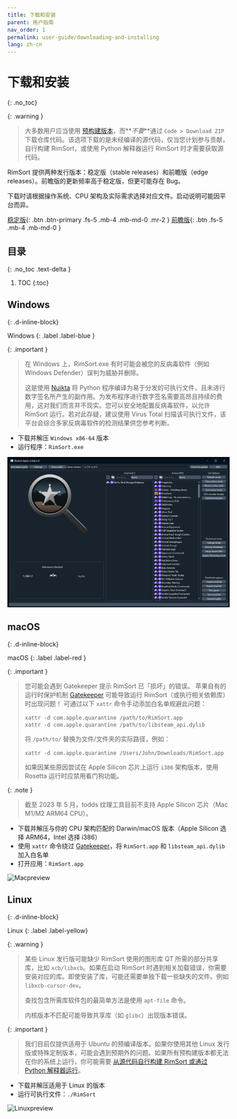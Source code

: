 ```yaml
---
title: 下载和安装
parent: 用户指南
nav_order: 1
permalink: user-guide/downloading-and-installing
lang: zh-cn
---
```


# 下载和安装
{: .no_toc}

{: .warning }

> 大多数用户应当使用 [预构建版本](https://github.com/RimSort/RimSort/releases)，而**_不要_**通过 `Code > Download ZIP` 下载仓库代码。该选项下载的是未经编译的源代码，仅当您计划参与贡献，自行构建 RimSort，或使用 Python 解释器运行 RimSort 时才需要获取源代码。

RimSort 提供两种发行版本：稳定版（stable releases）和前瞻版（edge releases）。前瞻版的更新频率高于稳定版，但更可能存在 Bug。

下载时请根据操作系统、CPU 架构及实际需求选择对应文件。启动说明可能因平台而异。

[稳定版][稳定版]{: .btn .btn-primary .fs-5 .mb-4 .mb-md-0 .mr-2 }
[前瞻版][前瞻版]{: .btn .fs-5 .mb-4 .mb-md-0 }

## 目录
{: .no_toc .text-delta }

1. TOC
{:toc}

## Windows
{: .d-inline-block}

Windows
{: .label .label-blue }

{: .important }
> 在 Windows 上，RimSort.exe 有时可能会被您的反病毒软件（例如 Windows Defender）误判为威胁并删除。
>
> 这是使用 [Nuikta](https://nuitka.net/) 将 Python 程序编译为易于分发的可执行文件，且未进行数字签名所产生的副作用。为发布程序进行数字签名需要高昂且持续的费用，这对我们而言并不现实。您可以安全地配置反病毒软件，以允许 RimSort 运行。若对此存疑，建议使用 Virus Total 扫描该可执行文件，该平台会综合多家反病毒软件的检测结果供您参考判断。


- 下载并解压 `Windows x86-64` 版本
- 运行程序：`RimSort.exe`

![](../assets/images/previews/windows_preview.png)

## macOS
{: .d-inline-block}

macOS
{: .label .label-red }

{: .important }
> 您可能会遇到 Gatekeeper 提示 RimSort 已「损坏」的错误。
> 苹果自有的运行时保护机制 [Gatekeeper](https://support.apple.com/guide/security/gatekeeper-and-runtime-protection-sec5599b66df/web) 可能导致运行 RimSort（或执行相关依赖库）时出现问题！
> 可通过以下 `xattr` 命令手动添加白名单规避此问题：
>
>     xattr -d com.apple.quarantine /path/to/RimSort.app
>     xattr -d com.apple.quarantine /path/to/libsteam_api.dylib
>
> 将 `/path/to/` 替换为文件/文件夹的实际路径，例如：
>
>     xattr -d com.apple.quarantine /Users/John/Downloads/RimSort.app
>
> 如果因某些原因尝试在 Apple Silicon 芯片上运行 `i386` 架构版本，使用 Rosetta 运行时应禁用看门狗功能。

{: .note }

> 截至 2023 年 5 月，todds 纹理工具目前不支持 Apple Silicon 芯片（Mac M1/M2 ARM64 CPU）。

- 下载并解压与你的 CPU 架构匹配的 Darwin/macOS 版本（Apple Silicon 选择 ARM64，Intel 选择 i386）
- 使用 `xattr` 命令绕过 [Gatekeeper](https://support.apple.com/guide/security/gatekeeper-and-runtime-protection-sec5599b66df/web)，将 `RimSort.app` 和 `libsteam_api.dylib` 加入白名单
- 打开应用：`RimSort.app`

<img alt="Macpreview" src="https://github.com/RimSort/RimSort/assets/28567881/7731911b-cc7c-47c8-9c34-6f925fc5b188">

## Linux
{: .d-inline-block}

Linux
{: .label .label-yellow}

{: .warning }

> 某些 Linux 发行版可能缺少 RimSort 使用的图形库 QT 所需的部分共享库，比如 `xcb/libxcb`。如果在启动 RimSort 时遇到相关加载错误，你需要安装对应的库。即使安装了库，可能还需要单独下载一些缺失的文件。例如 `libxcb-cursor-dev`。
>
> 查找包含所需库软件包的最简单方法是使用 `apt-file` 命令。
>
> 内核版本不匹配可能导致共享库（如 `glibc`）出现版本错误。

{: .important }

> 我们目前仅提供适用于 Ubuntu 的预编译版本。如果你使用其他 Linux 发行版或特殊定制版本，可能会遇到预期外的问题。如果所有预构建版本都无法在你的系统上运行，你可能需要 [从源代码自行构建 RimSort 或通过 Python 解释器运行](../development-guide/development-setup.zh-cn)。



- 下载并解压适用于 Linux 的版本
- 运行可执行文件：`./RimSort`

<img alt="Linuxpreview" src="https://github.com/RimSort/RimSort/assets/102756485/d26577e4-d488-406b-b9a2-dc2eeea8de25">

[所有发布]: https://github.com/oceancabbage/RimSort/releases
[稳定版]: https://github.com/oceancabbage/RimSort/releases/latest
[前瞻版]: https://github.com/RimSort/RimSort/releases/tag/Edge

